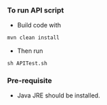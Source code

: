 ### To run API script
- Build code with
 ```bash
mvn clean install
```
- Then run
```
sh APITest.sh
```
### Pre-requisite
- Java JRE should be installed.
